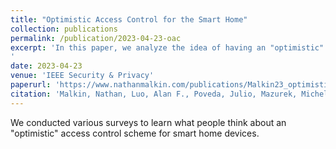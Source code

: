 ```yaml
---
title: "Optimistic Access Control for the Smart Home"
collection: publications
permalink: /publication/2023-04-23-oac
excerpt: 'In this paper, we analyze the idea of having an "optimistic" access control scheme for smart home devices based on user surveys.
'
date: 2023-04-23
venue: 'IEEE Security & Privacy'
paperurl: 'https://www.nathanmalkin.com/publications/Malkin23_optimistic.pdf'
citation: 'Malkin, Nathan, Luo, Alan F., Poveda, Julio, Mazurek, Michelle L. "Optimistic Access Control for the Smart Home". IEEE Symposium on Security & Privacy. 2023'
---
```

We conducted various surveys to learn what people think about an "optimistic" access control scheme for smart home devices.

